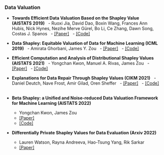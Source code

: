 ### Data Valuation

 - **Towards Efficient Data Valuation Based on the Shapley Value (AISTATS 2019)**
   - Ruoxi Jia, David Dao, Boxin Wang, Frances Ann Hubis, Nick Hynes, Nezihe Merve Gürel, Bo Li, Ce Zhang, Dawn Song, Costas J. Spanos
   - [[Paper]]( )
   - [[Code]]( )

 - **Data Shapley: Equitable Valuation of Data for Machine Learning (ICML 2019)**
   - Amirata Ghorbani, James Y. Zou
   - [[Paper]]( )
   - [[Code]]( )

 - **Efficient Computation and Analysis of Distributional Shapley Values (AISTATS 2021)**
   - Yongchan Kwon, Manuel A. Rivas, James Zou
   - [[Paper]]( )
   - [[Code]]( )
 
 - **Explanations for Data Repair Through Shapley Values (CIKM 2021)**
   - Daniel Deutch, Nave Frost, Amir Gilad, Oren Sheffer
   - [[Paper]]( )
   - [[Code]]( )
 
 - **Beta Shapley: a Unified and Noise-reduced Data Valuation Framework for Machine Learning (AISTATS 2022)**
   - Yongchan Kwon, James Zou
   - [[Paper]]( )
   - [[Code]]( )

- **Differentially Private Shapley Values for Data Evaluation (Arxiv 2022)**
  - Lauren Watson, Rayna Andreeva, Hao-Tsung Yang, Rik Sarkar
  - [[Paper]](https://arxiv.org/pdf/2206.00511.pdf)
